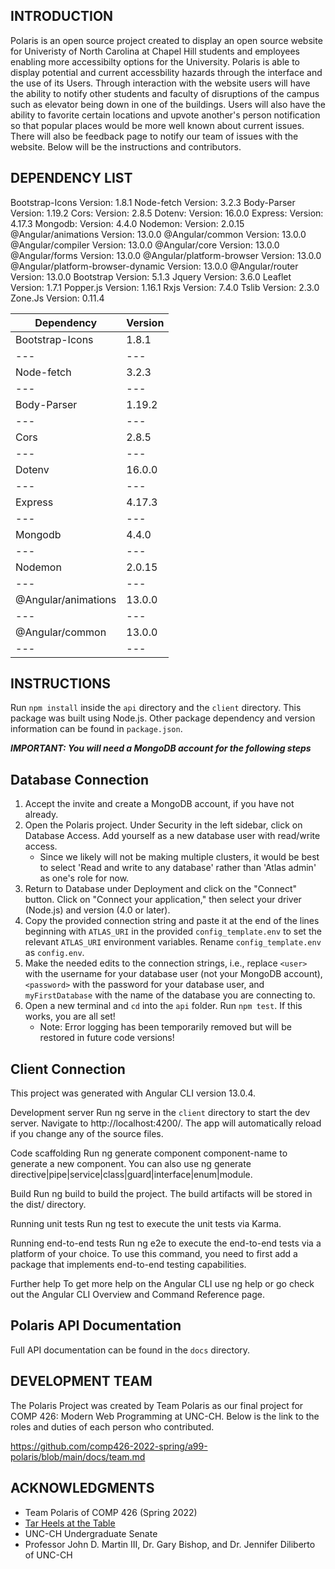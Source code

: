 INTRODUCTION
----------------------------------------------------------------------


Polaris is an open source project created to display an open source website for Univeristy of North Carolina at Chapel Hill students and employees enabling more accessibilty options for the University. Polaris is able to display potential and current accessbility hazards through the interface and the use of its Users. Through interaction with the website users will have the ability to notify other students and faculty of disruptions of the campus such as elevator being down in one of the buildings. Users will also have the ability to favorite certain locations and upvote another's person notification so that popular places would be more well known about current issues. There will also be feedback page to notify our team of issues with the website. Below will be the instructions and contributors. 


DEPENDENCY LIST
----------------------------------------------------------------------


Bootstrap-Icons						Version: 1.8.1
Node-fetch							Version: 3.2.3
Body-Parser							Version: 1.19.2
Cors:								Version: 2.8.5
Dotenv:								Version: 16.0.0
Express:							Version: 4.17.3
Mongodb:							Version: 4.4.0
Nodemon:							Version: 2.0.15
@Angular/animations 				Version: 13.0.0
@Angular/common						Version: 13.0.0
@Angular/compiler					Version: 13.0.0
@Angular/core						Version: 13.0.0
@Angular/forms						Version: 13.0.0
@Angular/platform-browser			Version: 13.0.0
@Angular/platform-browser-dynamic	Version: 13.0.0
@Angular/router						Version: 13.0.0
Bootstrap							Version: 5.1.3
Jquery								Version: 3.6.0
Leaflet								Version: 1.7.1
Popper.js							Version: 1.16.1
Rxjs								Version: 7.4.0
Tslib								Version: 2.3.0
Zone.Js								Version: 0.11.4

Dependency | Version 
--- | ---
Bootstrap-Icons | 1.8.1 
--- | ---
Node-fetch | 3.2.3
--- | ---
Body-Parser | 1.19.2
--- | ---
Cors | 2.8.5
--- | ---
Dotenv | 16.0.0
--- | ---
Express | 4.17.3
--- | ---
Mongodb | 4.4.0
--- | ---
Nodemon | 2.0.15
--- | ---
@Angular/animations | 13.0.0
--- | ---
@Angular/common | 13.0.0
--- | ---

INSTRUCTIONS
----------------------------------------------------------------------

Run `npm install` inside the `api` directory and the `client` directory. This package was built using Node.js. Other package dependency and version information can be found in `package.json`.

*****IMPORTANT: You will need a MongoDB account for the following steps*****

## Database Connection 
1. Accept the invite and create a MongoDB account, if you have not already.
2. Open the Polaris project. Under Security in the left sidebar, click on Database Access. Add yourself as a new database user with read/write access.
    - Since we likely will not be making multiple clusters, it would be best to select 'Read and write to any database' rather than 'Atlas admin' as one's role for now. 
3. Return to Database under Deployment and click on the "Connect" button. Click on "Connect your application," then select your driver (Node.js) and version (4.0 or later).
4. Copy the provided connection string and paste it at the end of the lines beginning with `ATLAS_URI` in the provided `config_template.env` to set the relevant `ATLAS_URI` environment variables. Rename `config_template.env` as `config.env`.
5. Make the needed edits to the connection strings, i.e., replace `<user>` with the username for your database user (not your MongoDB account), `<password>` with the password for your database user, and `myFirstDatabase` with the name of the database you are connecting to.
6. Open a new terminal and `cd` into the `api` folder. Run `npm test`. If this works, you are all set!
    - Note: Error logging has been temporarily removed but will be restored in future code versions!

## Client Connection

This project was generated with Angular CLI version 13.0.4.

Development server
Run ng serve in the `client` directory to start the dev server. Navigate to http://localhost:4200/. The app will automatically reload if you change any of the source files.

Code scaffolding
Run ng generate component component-name to generate a new component. You can also use ng generate directive|pipe|service|class|guard|interface|enum|module.

Build
Run ng build to build the project. The build artifacts will be stored in the dist/ directory.

Running unit tests
Run ng test to execute the unit tests via Karma.

Running end-to-end tests
Run ng e2e to execute the end-to-end tests via a platform of your choice. To use this command, you need to first add a package that implements end-to-end testing capabilities.

Further help
To get more help on the Angular CLI use ng help or go check out the Angular CLI Overview and Command Reference page.

Polaris API Documentation
----------------------------------------------------------------------
Full API documentation can be found in the `docs` directory.

DEVELOPMENT TEAM
----------------------------------------------------------------------


The Polaris Project was created by Team Polaris as our final project for COMP 426: Modern Web Programming at UNC-CH. Below is the link to the roles and duties of each person who contributed.

https://github.com/comp426-2022-spring/a99-polaris/blob/main/docs/team.md


ACKNOWLEDGMENTS
----------------------------------------------------------------------


- Team Polaris of COMP 426 (Spring 2022)
- [Tar Heels at the Table](https://tarheels.live/tarheelsatthetable/)
- UNC-CH Undergraduate Senate
- Professor John D. Martin III, Dr. Gary Bishop, and Dr. Jennifer Diliberto of UNC-CH
